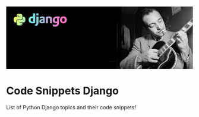 ![alt text](https://github.com/Singularity-Coder/Code-Snippets-Django/blob/main/assets/banner_django1.png)
# Code Snippets Django
List of Python Django topics and their code snippets!

